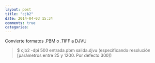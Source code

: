 ```yaml
---
layout: post
title: "cjb2"
date: 2014-04-03 15:34
comments: true
categories: 
---
```

Convierte formatos .PBM o .TIFF a DJVU

>$ cjb2 -dpi 500 entrada.pbm salida.djvu (especificando resolución [parámetros entre 25 y 1200. Por defecto 300])

